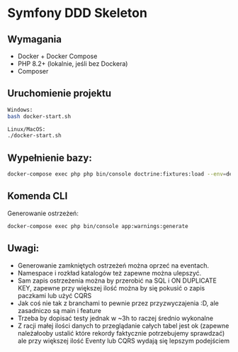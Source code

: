 # Symfony DDD Skeleton

## Wymagania
- Docker + Docker Compose
- PHP 8.2+ (lokalnie, jeśli bez Dockera)
- Composer

## Uruchomienie projektu
```bash
Windows:
bash docker-start.sh

Linux/MacOS:
./docker-start.sh

```

## Wypełnienie bazy:
```bash
docker-compose exec php php bin/console doctrine:fixtures:load --env=dev
```

## Komenda CLI
Generowanie ostrzeżeń:
```bash
docker-compose exec php bin/console app:warnings:generate
```


## Uwagi:

* Generowanie zamkniętych ostrzeżeń można oprzeć na eventach.
* Namespace i rozkład katalogów też zapewne można ulepszyć. 
* Sam zapis ostrzeżenia można by przerobić na SQL i ON DUPLICATE KEY, zapewne przy większej ilość można by się pokusić o zapis paczkami lub użyć CQRS 
* Jak coś nie tak z branchami to pewnie przez przyzwyczajenia :D, ale zasadniczo są main i feature 
* Trzeba by dopisać testy jednak w ~3h to raczej średnio wykonalne 
* Z racji małej ilości danych to przeglądanie całych tabel jest ok (zapewne należałooby ustalić które rekordy faktycznie potrzebujemy sprawdzać) ale przy większej ilość Eventy lub CQRS wydają się lepszym podejściem 